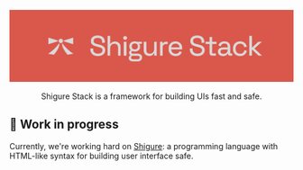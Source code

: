 ![ShigureStack](https://raw.githubusercontent.com/ShigureStack/.github/refs/heads/main/profile/Source.png)

<p align="center">
Shigure Stack is a framework for building UIs fast and safe.
</p>

## 🚧 Work in progress

Currently, we're working hard on [Shigure](https://github.com/ShigureStack/Shigure): a programming language with HTML-like syntax for building user interface safe.
